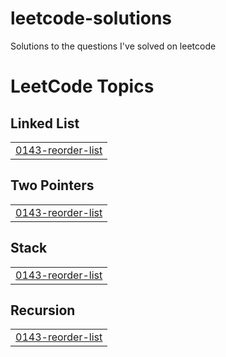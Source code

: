 # leetcode-solutions
Solutions to the questions I've solved on leetcode

<!---LeetCode Topics Start-->
# LeetCode Topics
## Linked List
|  |
| ------- |
| [0143-reorder-list](https://github.com/DarshanVaishya/leetcode-solutions/tree/master/0143-reorder-list) |
## Two Pointers
|  |
| ------- |
| [0143-reorder-list](https://github.com/DarshanVaishya/leetcode-solutions/tree/master/0143-reorder-list) |
## Stack
|  |
| ------- |
| [0143-reorder-list](https://github.com/DarshanVaishya/leetcode-solutions/tree/master/0143-reorder-list) |
## Recursion
|  |
| ------- |
| [0143-reorder-list](https://github.com/DarshanVaishya/leetcode-solutions/tree/master/0143-reorder-list) |
<!---LeetCode Topics End-->